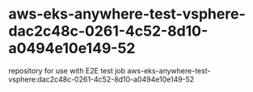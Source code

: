 # aws-eks-anywhere-test-vsphere-dac2c48c-0261-4c52-8d10-a0494e10e149-52
repository for use with E2E test job aws-eks-anywhere-test-vsphere:dac2c48c-0261-4c52-8d10-a0494e10e149-52
